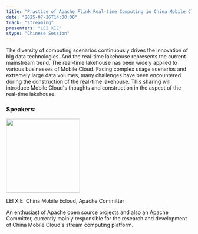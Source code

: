 ```yaml
---
title: "Practice of Apache Flink Real-time Computing in China Mobile Cloud"
date: "2025-07-26T14:00:00"
track: "streaming"
presenters: "LEI XIE"
stype: "Chinese Session"
---
```


The diversity of computing scenarios continuously drives the innovation of big data technologies. And the real-time lakehouse represents the current mainstream trend. The real-time lakehouse has been widely applied to various businesses of Mobile Cloud. Facing complex usage scenarios and extremely large data volumes, many challenges have been encountered during the construction of the real-time lakehouse. This sharing will introduce Mobile Cloud's thoughts and construction in the aspect of the real-time lakehouse.

### Speakers:


<img src="https://sessionize.com/image/cf5c-400o400o1-HKnHKDN66HEPQDSc9TVhnT.jpg" width="200" /><br/>

LEI XIE: China Mobile Ecloud, Apache Committer

An enthusiast of Apache open source projects and also an Apache Committer, currently mainly responsible for the research and development of China Mobile Cloud's stream computing platform.